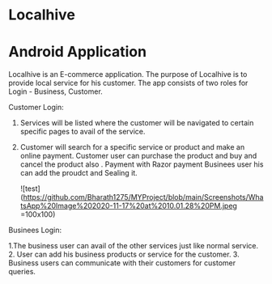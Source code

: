 #   Localhive  
# Android Application
   
   Localhive is an E-commerce application. The purpose of Localhive is to provide local service for his customer.
   The app consists of two roles for Login - Business, Customer.

Customer Login:

1. Services will be listed where the customer will be navigated to certain specific pages to avail of the service.
2. Customer will search for a specific service or product and make an online payment.
   Customer user can purchase the product and buy and cancel  the product also . Payment with  Razor payment 
   Businees user his can add the proudct and Sealing  it.
   
   ![test](https://github.com/Bharath1275/MYProject/blob/main/Screenshots/WhatsApp%20Image%202020-11-17%20at%2010.01.28%20PM.jpeg =100x100)
   
Businees Login: 

1.The business user can avail of the other services just like normal service.
2. User can add his business products or service for the customer.
3. Business users can communicate with their customers for customer queries.
      
    
  
